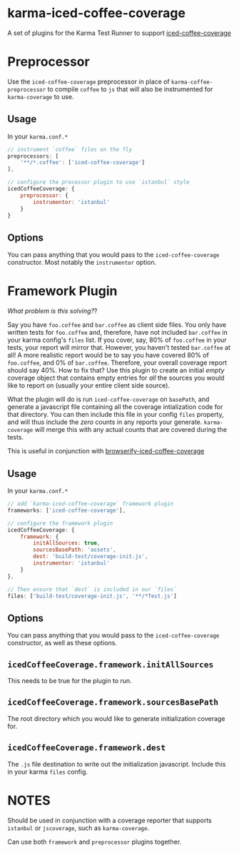 # karma-iced-coffee-coverage

A set of plugins for the Karma Test Runner to support [iced-coffee-coverage](https://github.com/benbria/iced-coffee-coverage)

# Preprocessor

Use the `iced-coffee-coverage` preprocessor in place of `karma-coffee-preprocessor` to compile `coffee` to `js` that will also be instrumented for `karma-coverage` to use.

## Usage

In your `karma.conf.*`

```javascript
// instrument `coffee` files on the fly
preprocessors: [
    '**/*.coffee': ['iced-coffee-coverage']
],

// configure the processor plugin to use `istanbul` style
icedCoffeeCoverage: {
    preprocessor: {
        instrumentor: 'istanbul'
    }
}
```

## Options

You can pass anything that you would pass to the `iced-coffee-coverage` constructor. Most notably the `instrumentor` option.

# Framework Plugin

_What problem is this solving?_?

Say you have `foo.coffee` and `bar.coffee` as client side files. You only have written tests for `foo.coffee` and, therefore, have not included `bar.coffee` in your karma config's `files` list. If you cover, say, 80% of `foo.coffee` in your tests, your report will mirror that. However, you haven't tested `bar.coffee` at all! A more realistic report would be to say you have covered 80% of `foo.coffee`, and 0% of `bar.coffee`. Therefore, your overall coverage report should say 40%. How to fix that? Use this plugin to create an initial _empty_ coverage object that contains empty entries for _all_ the sources you would like
to report on (usually your entire client side source).

What the plugin will do is run `iced-coffee-coverage` on `basePath`, and generate a javascript file containing all the
coverage intialization code for that directory. You can then include this file in your config `files` property, and
will thus include the _zero_ counts in any reports your generate. `karma-coverage` will merge this with any actual counts that are covered during the tests.

This is useful in conjunction with
[browserify-iced-coffee-coverage](https://github.com/benbria/browserify-iced-coffee-coverage)

## Usage

In your `karma.conf.*`

```javascript
// add `karma-iced-coffee-coverage` framework plugin
frameworks: ['iced-coffee-coverage'],

// configure the framework plugin
icedCoffeeCoverage: {
    framework: {
        initAllSources: true,
        sourcesBasePath: 'assets',
        dest: 'build-test/coverage-init.js',
        instrumentor: 'istanbul'
    }
},

// Then ensure that `dest` is included in our `files`
files: ['build-test/coverage-init.js', '**/*Test.js']
```

## Options

You can pass anything that you would pass to the `iced-coffee-coverage` constructor, as well as these options.

## `icedCoffeeCoverage.framework.initAllSources`

This needs to be true for the plugin to run.

## `icedCoffeeCoverage.framework.sourcesBasePath`

The root directory which you would like to generate initialization coverage for.

## `icedCoffeeCoverage.framework.dest`

The `.js` file destination to write out the initialization javascript. Include this in your karma `files` config.

# NOTES

Should be used in conjunction with a coverage reporter that supports `istanbul` or `jscoverage`, such as
`karma-coverage`.

Can use both `framework` and `preprocessor` plugins together.
